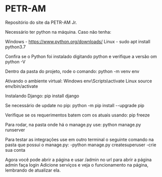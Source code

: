 # PETR-AM
Repositório do site da PETR-AM Jr.

Necessário ter python na máquina. Caso não tenha:

Windows - https://www.python.org/downloads/ Linux - sudo apt install python3.7

Confira se o Python foi instalado digitando python e verifique a versão om python -V

Dentro da pasta do projeto, rode o comando:
  python -m venv env

Ativando o ambiente virtual:
  Windows
    env\Scripts\activate
  Linux
    source env/bin/activate

Instalando Django:
  pip install django

Se necessário de update no pip:
  python -m pip install --upgrade pip

Verifique se os requerimentos batem com os atuais usando:
  pip freeze

Para rodar, na pasta onde há o manage.py use:
  python manage.py runserver

Para testar as integrações use em outro terminal o seguinte comando na pasta que possui o manage.py:
  -python manage.py createsuperuser
  -crie sua conta

Agora você pode abrir a página e usar /admin no url para abrir a página admin
  faça login
  Adicione serviços e veja o funcionamento na página, lembrando de atualizar ela.